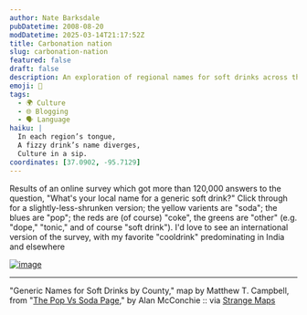 ```yaml
---
author: Nate Barksdale
pubDatetime: 2008-08-20
modDatetime: 2025-03-14T21:17:52Z
title: Carbonation nation
slug: carbonation-nation
featured: false
draft: false
description: An exploration of regional names for soft drinks across the U.S., a fascinating look at linguistic diversity.
emoji: 🥤
tags:
  - 🌍 Culture
  - 🌐 Blogging
  - 🗣️ Language
haiku: |
  In each region’s tongue,  
  A fizzy drink’s name diverges,  
  Culture in a sip.
coordinates: [37.0902, -95.7129]
---
```


Results of an online survey which got more than 120,000 answers to the question, "What's your local name for a generic soft drink?" Click through for a slightly-less-shrunken version; the yellow varients are "soda"; the blues are "pop"; the reds are (of course) "coke", the greens are "other" (e.g. "dope," "tonic," and of course "soft drink"). I'd love to see an international version of the survey, with my favorite "cooldrink" predominating in India and elsewhere

[![image](http://culture-making.com/media/total-county.jpg)](http://strangemaps.wordpress.com/2008/08/18/308-the-pop-vs-soda-map/)

---

"Generic Names for Soft Drinks by County," map by Matthew T. Campbell, from "[The Pop Vs Soda Page](http://web.archive.org/web/20200601202929/http://popvssoda.com:2998/)," by Alan McConchie :: via [Strange Maps](http://strangemaps.wordpress.com/2008/08/18/308-the-pop-vs-soda-map/)
